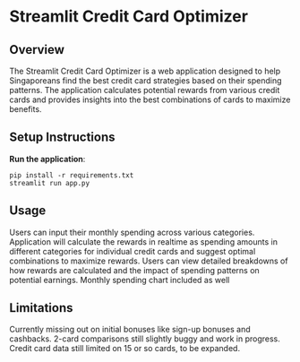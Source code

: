 # Streamlit Credit Card Optimizer

## Overview

The Streamlit Credit Card Optimizer is a web application designed to help Singaporeans find the best credit card strategies based on their spending patterns. The application calculates potential rewards from various credit cards and provides insights into the best combinations of cards to maximize benefits.

## Setup Instructions

**Run the application**:

```
pip install -r requirements.txt
streamlit run app.py
```

## Usage

Users can input their monthly spending across various categories.
Application will calculate the rewards in realtime as spending amounts in different categories for individual credit cards and suggest optimal combinations to maximize rewards.
Users can view detailed breakdowns of how rewards are calculated and the impact of spending patterns on potential earnings.
Monthly spending chart included as well

## Limitations

Currently missing out on initial bonuses like sign-up bonuses and cashbacks.
2-card comparisons still slightly buggy and work in progress.
Credit card data still limited on 15 or so cards, to be expanded.
